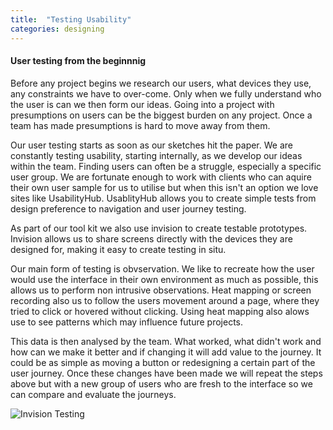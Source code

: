 ```yaml
---
title:  "Testing Usability"
categories: designing
---
```

<h4> User testing from the beginnnig </h4>
Before any project begins we research our users, what devices they use, any constraints we have to over-come. Only when we fully understand who the user is can we then form our ideas. Going into a project with presumptions on users can be the biggest burden on any project. Once a team has made presumptions is hard to move away from them. 

Our user testing starts as soon as our sketches hit the paper. We are constantly testing usability, starting internally, as we develop our ideas within the team. 
Finding users can often be a struggle, especially a specific user group. We are fortunate enough to work with clients who can aquire their own user sample for us to utilise but when this isn't an option we love sites like UsabilityHub. UsablityHub allows you to create simple tests from design preference to navigation and user journey testing. 

As part of our tool kit we also use invision to create testable prototypes. Invision allows us to share screens directly with the devices they are designed for, making it easy to create testing in situ. 

Our main form of testing is obvservation. We like to recreate how the user would use the interface in their own environment as much as possible, this allows us to perform non intrusive observations. Heat mapping or screen recording also us to follow the users movement around a page, where they tried to click or hovered without clicking. Using heat mapping also alows use to see patterns which may influence future projects. 

This data is then analysed by the team. What worked, what didn't work and how can we make it better and if changing it will add value to the journey. It could be as simple as moving a button or redesigning a certain part of the user journey. Once these changes have been made we will repeat the steps above but with a new group of users who are fresh to the interface so we can compare and evaluate the journeys.

![Invision Testing](https://image.ibb.co/dgJAVv/Invision_prototyping_app.jpg)
